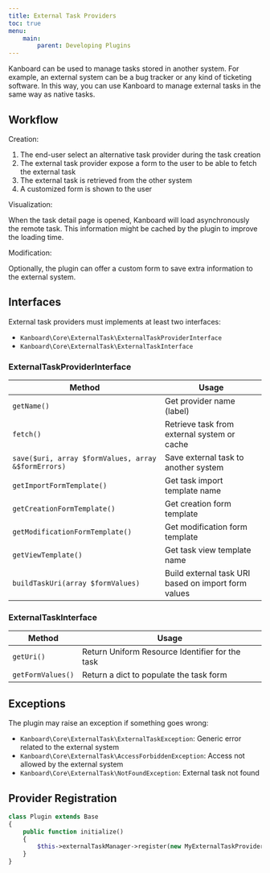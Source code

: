 ```yaml
---
title: External Task Providers
toc: true
menu:
    main:
        parent: Developing Plugins
---
```


Kanboard can be used to manage tasks stored in another system. For example, an external system can be a bug tracker or any kind of ticketing software. In this way, you can use Kanboard to manage external tasks in the same way as native tasks.

Workflow
--------

Creation:

1. The end-user select an alternative task provider during the task creation
2. The external task provider expose a form to the user to be able to fetch the external task
3. The external task is retrieved from the other system
4. A customized form is shown to the user

Visualization:

When the task detail page is opened, Kanboard will load asynchronously the remote task. This information might be cached by the plugin to improve the loading time.

Modification:

Optionally, the plugin can offer a custom form to save extra information to the external system.

Interfaces
----------

External task providers must implements at least two interfaces:

- `Kanboard\Core\ExternalTask\ExternalTaskProviderInterface`
- `Kanboard\Core\ExternalTask\ExternalTaskInterface`

### ExternalTaskProviderInterface

Method                                               | Usage
-----------------------------------------------------| -----------------------------
`getName()`                                          | Get provider name (label)
`fetch()`                                            | Retrieve task from external system or cache
`save($uri, array $formValues, array &$formErrors)`  | Save external task to another system
`getImportFormTemplate()`                            | Get task import template name
`getCreationFormTemplate()`                          | Get creation form template
`getModificationFormTemplate()`                      | Get modification form template
`getViewTemplate()`                                  | Get task view template name
`buildTaskUri(array $formValues)`                    | Build external task URI based on import form values

### ExternalTaskInterface

Method               | Usage
---------------------| -------------------------------------------------
`getUri()`           | Return Uniform Resource Identifier for the task
`getFormValues()`    | Return a dict to populate the task form

Exceptions
----------

The plugin may raise an exception if something goes wrong:

- `Kanboard\Core\ExternalTask\ExternalTaskException`: Generic error related to the external system
- `Kanboard\Core\ExternalTask\AccessForbiddenException`: Access not allowed by the external system
- `Kanboard\Core\ExternalTask\NotFoundException`: External task not found

Provider Registration
---------------------

```php
class Plugin extends Base
{
    public function initialize()
    {
        $this->externalTaskManager->register(new MyExternalTaskProvider());
    }
}
```
